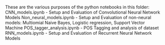 These are the various purposes of the python notebooks in this folder:
CNN_models.ipynb - Setup and Evaluation of Convolutional Neural Network Models
Non_neural_models.ipynb - Setup and Evaluation of non-neural models: Multiomial Naive Bayes, Logistic regression, Support Vector Machine
POS_tagger_analysis.ipynb - POS Tagging and analysis of dataset
RNN_models.ipynb - Setup and Evaluation of Recurrent Neural Network Models
